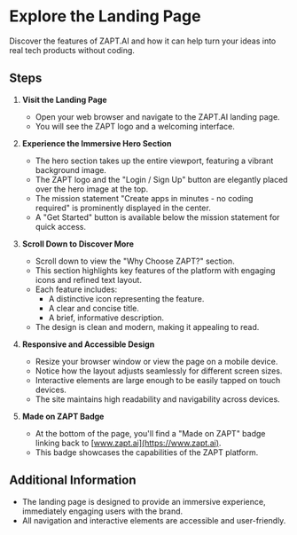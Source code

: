# Explore the Landing Page

Discover the features of ZAPT.AI and how it can help turn your ideas into real tech products without coding.

## Steps

1. **Visit the Landing Page**

   - Open your web browser and navigate to the ZAPT.AI landing page.
   - You will see the ZAPT logo and a welcoming interface.

2. **Experience the Immersive Hero Section**

   - The hero section takes up the entire viewport, featuring a vibrant background image.
   - The ZAPT logo and the "Login / Sign Up" button are elegantly placed over the hero image at the top.
   - The mission statement "Create apps in minutes - no coding required" is prominently displayed in the center.
   - A "Get Started" button is available below the mission statement for quick access.

3. **Scroll Down to Discover More**

   - Scroll down to view the "Why Choose ZAPT?" section.
   - This section highlights key features of the platform with engaging icons and refined text layout.
   - Each feature includes:
     - A distinctive icon representing the feature.
     - A clear and concise title.
     - A brief, informative description.
   - The design is clean and modern, making it appealing to read.

4. **Responsive and Accessible Design**

   - Resize your browser window or view the page on a mobile device.
   - Notice how the layout adjusts seamlessly for different screen sizes.
   - Interactive elements are large enough to be easily tapped on touch devices.
   - The site maintains high readability and navigability across devices.

5. **Made on ZAPT Badge**

   - At the bottom of the page, you'll find a "Made on ZAPT" badge linking back to [www.zapt.ai](https://www.zapt.ai).
   - This badge showcases the capabilities of the ZAPT platform.

## Additional Information

- The landing page is designed to provide an immersive experience, immediately engaging users with the brand.
- All navigation and interactive elements are accessible and user-friendly.